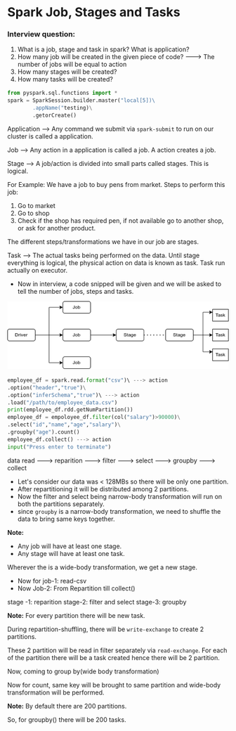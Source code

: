 # Spark Job, Stages and Tasks

### Interview question:


1. What is a job, stage and task in spark? What is application?
2. How many job will be created in the given piece of code? ---> The number of jobs will be equal to action
3. How many stages will be created?
4. How many tasks will be created?

```python
from pyspark.sql.functions import *
spark = SparkSession.builder.master("local[5])\
        .appName("testing)\
        .getorCreate()
```


Application --> Any command we submit via `spark-submit` to run on our cluster is called a application.

Job --> Any action in a application is called a job. A action creates a job.

Stage --> A job/action is divided into small parts called stages. This is logical.

For Example: We have a job to buy pens from market. Steps to perform this job:

1. Go to market
2. Go to shop
3. Check if the shop has required pen, if not available go to another shop, or ask for another product.

The different steps/transformations we have in our job are stages.

Task --> The actual tasks being performed on the data. Until stage everything is logical, the physical action on data is known as task. Task run actually on executor.

* Now in interview, a code snipped will be given and we will be asked to tell the number of jobs, steps and tasks.

![Diagram](./job_stages_tasks.png)

```python
employee_df = spark.read.format("csv")\ ---> action
.option("header","true")\
.option("inferSchema","true")\ ---> action
.load("/path/to/employee_data.csv")
print(employee_df.rdd.getNumPartition())
employee_df = empoloyee_df.filter(col("salary")>90000)\
.select("id","name","age","salary")\
.groupby("age").count()
employee_df.collect() ---> action
input("Press enter to terminate")
```

data read ---> reparition ---> filter ---> select ---> groupby ---> collect


* Let's consider our data was < 128MBs so there will be only one partition.
* After repartitioning it will be distributed among 2 partitions.
* Now the filter and select being narrow-body transformation will run on both the partitions separately.
* since `groupby` is a narrow-body transformation, we need to shuffle the data to bring same keys together.


**Note:**
* Any job will have at least one stage.
* Any stage will have at least one task.

Wherever the is a wide-body transformation, we get a new stage.


* Now for job-1: read-csv
* Now Job-2: From Repartition till collect()

stage -1: reparition
stage-2: filter and select
stage-3: groupby

**Note:** For every partition there will be new task.


During repartition-shuffling, there will be `write-exchange` to create 2 partitions. 


These 2 partition will be read in filter separately via
`read-exchange`. For each of the partition there will be a task created hence there will be 2 partition.


Now, coming to group by(wide body transformation)

Now for count, same key will be brought to same partition and wide-body transformation will be performed.

**Note:** By default there are 200 partitions.

So, for groupby() there will be 200 tasks.